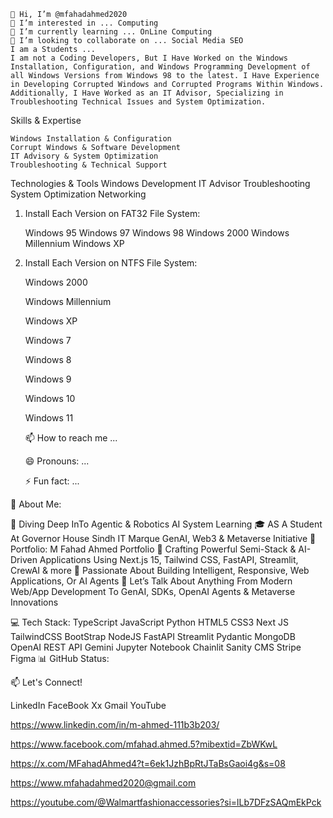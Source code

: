 
    👋 Hi, I’m @mfahadahmed2020
    👀 I’m interested in ... Computing
    🌱 I’m currently learning ... OnLine Computing
    💞️ I’m looking to collaborate on ... Social Media SEO
    I am a Students ...
    I am not a Coding Developers, But I Have Worked on the Windows Installation, Configuration, and Windows Programming Development of all Windows Versions from Windows 98 to the latest. I Have Experience in Developing Corrupted Windows and Corrupted Programs Within Windows.
    Additionally, I Have Worked as an IT Advisor, Specializing in Troubleshooting Technical Issues and System Optimization.

Skills & Expertise

    Windows Installation & Configuration
    Corrupt Windows & Software Development
    IT Advisory & System Optimization
    Troubleshooting & Technical Support

Technologies & Tools
Windows
Development
IT Advisor
Troubleshooting
System Optimization
Networking
1. Install Each Version on FAT32 File System:

    Windows 95
    Windows 97
    Windows 98
    Windows 2000
    Windows Millennium
    Windows XP

2. Install Each Version on NTFS File System:

    Windows 2000

    Windows Millennium

    Windows XP

    Windows 7

    Windows 8

    Windows 9

    Windows 10

    Windows 11

    📫 How to reach me ...

    😄 Pronouns: ...

    ⚡ Fun fact: ...


💫 About Me:

🧠 Diving Deep InTo Agentic & Robotics AI System Learning
🎓 AS A Student At Governor House Sindh IT Marque GenAI, Web3 & Metaverse Initiative
🔗 Portfolio: M Fahad Ahmed Portfolio
🚀 Crafting Powerful Semi-Stack & AI-Driven Applications Using Next.js 15, Tailwind CSS, FastAPI, Streamlit, CrewAI & more
🤝 Passionate About Building Intelligent, Responsive, Web Applications, Or AI Agents
💬 Let’s Talk About Anything From Modern Web/App Development To GenAI, SDKs, OpenAI Agents & Metaverse Innovations

💻 Tech Stack:
TypeScript JavaScript Python HTML5 CSS3 Next JS TailwindCSS BootStrap NodeJS FastAPI Streamlit Pydantic MongoDB OpenAI REST API Gemini Jupyter Notebook Chainlit Sanity CMS Stripe Figma
📊 GitHub Status:


📫 Let's Connect!

LinkedIn            FaceBook        Xx            Gmail            YouTube

https://www.linkedin.com/in/m-ahmed-111b3b203/

https://www.facebook.com/mfahad.ahmed.5?mibextid=ZbWKwL

https://x.com/MFahadAhmed4?t=6ek1JzhBpRtJTaBsGaoi4g&s=08

https://www.mfahadahmed2020@gmail.com

https://youtube.com/@Walmartfashionaccessories?si=lLb7DFzSAQmEkPck
